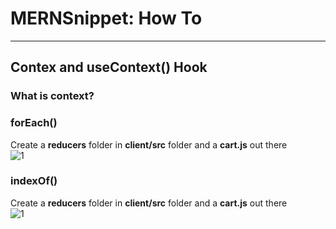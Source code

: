 # MERNSnippet: How To
---
## Contex and useContext() Hook

### What is context?

### forEach()
Create a **reducers** folder in **client/src** folder and a **cart.js** out there<br /> 
  ![1](img/1.png) <br />

### indexOf()
Create a **reducers** folder in **client/src** folder and a **cart.js** out there<br /> 
  ![1](img/1.png) <br />
